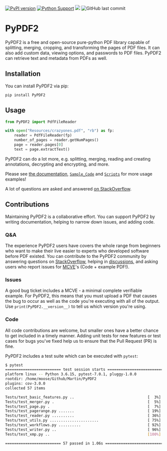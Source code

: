 [![PyPI version](https://badge.fury.io/py/PyPDF2.svg)](https://badge.fury.io/py/PyPDF2)
[![Python Support](https://img.shields.io/pypi/pyversions/PyPDF2.svg)](https://pypi.org/project/PyPDF2/)
[![](https://img.shields.io/badge/-documentation-green)](https://pypdf2.readthedocs.io/en/latest/)
![GitHub last commit](https://img.shields.io/github/last-commit/py-pdf/PyPDF2)

# PyPDF2

PyPDF2 is a free and open-source pure-python PDF library capable of splitting,
merging, cropping, and transforming the pages of PDF files. It can also add
custom data, viewing options, and passwords to PDF files.
PyPDF2 can retrieve text and metadata from PDFs as well.


## Installation

You can install PyPDF2 via pip:

```
pip install PyPDF2
```

## Usage

```python
from PyPDF2 import PdfFileReader

with open("Resources/crazyones.pdf", "rb") as fp:
    reader = PdfFileReader(fp)
    number_of_pages = reader.getNumPages()
    page = reader.pages[0]
    text = page.extractText()
```

PyPDF2 can do a lot more, e.g. splitting, merging, reading and creating
annotations, decrypting and encrypting, and more.

Please see [the documentation](https://pypdf2.readthedocs.io/en/latest/),
[`Sample_Code`](https://github.com/py-pdf/PyPDF2/tree/master/Sample_Code)
and [`Scripts`](https://github.com/py-pdf/PyPDF2/tree/master/Scripts) for
more usage examples!

A lot of questions are asked and answered
[on StackOverflow](https://stackoverflow.com/questions/tagged/pypdf2).

## Contributions

Maintaining PyPDF2 is a collaborative effort. You can support PyPDF2 by writing
documentation, helping to narrow down issues, and adding code.

### Q&A

The experience PyPDF2 users have covers the whole range from beginners who
want to make their live easier to experts who developed software before PDF
existed. You can contribute to the PyPDF2 community by answering questions
on [StackOverflow](https://stackoverflow.com/questions/tagged/pypdf2),
helping in [discussions](https://github.com/py-pdf/PyPDF2/discussions),
and asking users who report issues for [MCVE](https://stackoverflow.com/help/minimal-reproducible-example)'s (Code + example PDF!).


### Issues

A good bug ticket includes a MCVE - a minimal complete verifiable example.
For PyPDF2, this means that you must upload a PDF that causes the bug to occur
as well as the code you're executing with all of the output. Use
`print(PyPDF2.__version__)` to tell us which version you're using.

### Code

All code contributions are welcome, but smaller ones have a better chance to
get included in a timely manner. Adding unit tests for new features or test
cases for bugs you've fixed help us to ensure that the Pull Request (PR) is fine.

PyPDF2 includes a test suite which can be executed with `pytest`:

```bash
$ pytest
========================= test session starts =========================
platform linux -- Python 3.6.15, pytest-7.0.1, pluggy-1.0.0
rootdir: /home/moose/Github/Martin/PyPDF2
plugins: cov-3.0.0
collected 57 items

Tests/test_basic_features.py ..                                 [  3%]
Tests/test_merger.py .                                          [  5%]
Tests/test_page.py .                                            [  7%]
Tests/test_pagerange.py .......                                 [ 19%]
Tests/test_reader.py ..........                                 [ 36%]
Tests/test_utils.py ......................                      [ 75%]
Tests/test_workflows.py ..........                              [ 92%]
Tests/test_writer.py ..                                         [ 96%]
Tests/test_xmp.py ..                                            [100%]

========================= 57 passed in 1.06s ==========================
```
